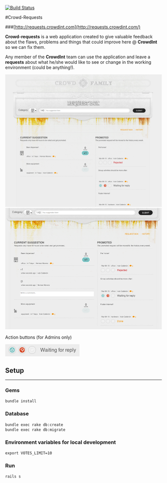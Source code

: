 [![Build Status](https://travis-ci.org/crowdint/requests-crowdint-com.png?branch=master)](https://travis-ci.org/crowdint/requests-crowdint-com)

#Crowd-Requests

###[http://requests.crowdint.com](http://requests.crowdint.com/)

**Crowd-requests** is a web application created to give valuable feedback about the flaws, problems and things that could improve here @ **CrowdInt** so we can fix them.

Any member of the **CrowdInt** team can use the application and leave a **requests** about what he/she would like to see or change in the working environment (could be anything!).

 ![Crowd Requests](doc/images/crowd_requests.png)
 ![Crowd Requests](doc/images/crowd_requests_comments.png)
 
Action buttons (for Admins only)
 
 ![Crowd Requests](doc/images/crowd_requests_admin.png)

## Setup
---


### Gems

```
bundle install
```

### Database

```
bundle exec rake db:create
bundle exec rake db:migrate
```

### Environment variables for local development
	export VOTES_LIMIT=10

### Run

```
rails s
```